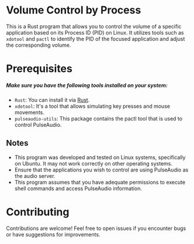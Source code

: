 # Volume Control by Process

This is a Rust program that allows you to control the volume of a specific application based on its Process ID (PID) on Linux. It utilizes tools such as `xdotool` and `pactl` to identify the PID of the focused application and adjust the corresponding volume.

# Prerequisites
##### Make sure you have the following tools installed on your system:

- `Rust`: You can install it via [Rust](https://rustup.rs/).
- `xdotool`: It's a tool that allows simulating key presses and mouse movements.
- `pulseaudio-utils`: This package contains the pactl tool that is used to control PulseAudio.

## Notes
- This program was developed and tested on Linux systems, specifically on Ubuntu. It may not work correctly on other operating systems.
- Ensure that the applications you wish to control are using PulseAudio as the audio server.
- This program assumes that you have adequate permissions to execute shell commands and access PulseAudio information.

# Contributing
Contributions are welcome! Feel free to open issues if you encounter bugs or have suggestions for improvements.

